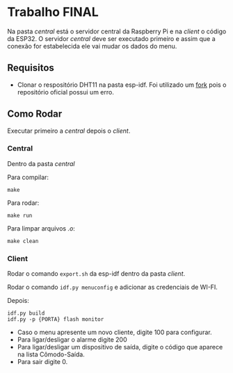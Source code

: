 # Trabalho FINAL

Na pasta *central* está o servidor central da Raspberry Pi e na *client* o código da ESP32. O servidor *central* deve ser executado primeiro e assim que a conexão for estabelecida ele vai mudar os dados do menu.

## Requisitos

- Clonar o respositório DHT11 na pasta esp-idf. Foi utilizado um [fork](https://github.com/icaropires/esp32-DHT11) pois o repositório oficial possui um erro.


## Como Rodar

Executar primeiro a *central* depois o *client*.

### Central
Dentro da pasta *central*

Para compilar:
```
make 
```
Para rodar:
```
make run
```

Para limpar arquivos *.o*:
```
make clean
```

### Client

Rodar o comando `export.sh` da esp-idf dentro da pasta *client*. 

Rodar o comando `idf.py menuconfig` e adicionar as credenciais de WI-FI.

Depois:
```
idf.py build
idf.py -p {PORTA} flash monitor
```
- Caso o menu apresente um novo cliente, digite 100 para configurar.
- Para ligar/desligar o alarme digite 200
- Para ligar/desligar um dispositivo de saída, digite o código que aparece na lista Cômodo-Saída.
- Para sair digite 0.

